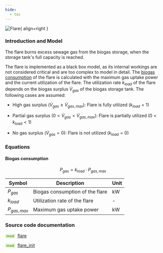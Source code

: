 ```yaml
---
hide:
  - toc
---
```


![Flare](../../assets/icons/bsm2python/flare.svg){ align=right }

### Introduction and Model

The flare burns excess sewage gas from the biogas storage, when the storage tank's full capacity is reached.

The flare is implemented as a black box model, as its internal workings are not considered critical and are too complex to model in detail. The [biogas consumption](#biogas-consumption) of the flare is calculated with the maximum gas uptake power and the current utilization of the flare. The utilization rate $k_{load}$ of the flare depends on the biogas surplus $\dot V_{gas}$ of the biogas storage tank. The following cases are assumed:

- High gas surplus ($\dot V_{gas} \ge \dot V_{gas,max}$): Flare is fully utilized ($k_{load} = 1$)

- Partial gas surplus ($0 \lt \dot V_{gas} \lt \dot V_{gas,max}$): Flare is partially utilized ($0 \lt k_{load} \lt 1$)

- No gas surplus ($\dot V_{gas} = 0$): Flare is not utilized ($k_{load} = 0$)


### Equations

#### Biogas consumption

$$
P_{gas} = k_{load} \cdot P_{gas,max}
$$

| Symbol | Description | Unit |
| ------ | ----------- | ---- |
| $P_{gas}$ | Biogas consumption of the flare | kW |
| $k_{load}$ | Utilization rate of the flare | - |
| $P_{gas,max}$ | Maximum gas uptake power | kW |


### Source code documentation

<span style=
  "color: #5cad0f;
  font-weight: bold;
  font-size: .85em;
  background-color: #5cad0f1a;
  padding: 0 .3em;
  border-radius: .1rem;
  margin-right: 0.2rem;">
mod</span> [flare](/reference/bsm2_python/energy_management/flare)

<span style=
  "color: #5cad0f;
  font-weight: bold;
  font-size: .85em;
  background-color: #5cad0f1a;
  padding: 0 .3em;
  border-radius: .1rem;
  margin-right: 0.2rem;">
mod</span> [flare_init](/reference/bsm2_python/energy_management/init/flare_init)
